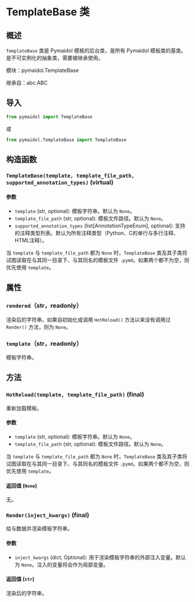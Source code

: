 # TemplateBase 类

## 概述

`TemplateBase` 类是 Pymaidol 模板的后台类，是所有 Pymaidol 模板类的基类。是不可实例化的抽象类，需要被继承使用。

模块：pymaidol.TemplateBase

继承自：abc.ABC

## 导入

```python
from pymaidol import TemplateBase
```

或

```python
from pymaidol.TemplateBase import TemplateBase
```

## 构造函数

### `TemplateBase(template, template_file_path, supported_annotation_types)` (virtual)

#### 参数

- `template` (str, optional): 模板字符串。默认为 `None`。
- `template_file_path` (str, optional): 模板文件路径。默认为 `None`。
- `supported_annotation_types` (list[AnnotationTypeEnum], optional): 支持的注释类型列表。默认为所有注释类型（Python、C的单行与多行注释、HTML注释）。

当 `template` 与 `template_file_path` 都为 `None` 时，`TemplateBase` 类及其子类将试图读取在与其同一目录下、与其同名的模板文件 `.pymd`。如果两个都不为空，则优先使用 `template`。

## 属性

### `rendered`（str，readonly）

渲染后的字符串。如果自初始化或调用 `HotReload()` 方法以来没有调用过 `Render()` 方法，则为 `None`。

### `template`（str，readonly）

模板字符串。

## 方法

### `HotReload(template, template_file_path)` (final)

重新加载模板。

#### 参数

- `template` (str, optional): 模板字符串。默认为 `None`。
- `template_file_path` (str, optional): 模板文件路径。默认为 `None`。

当 `template` 与 `template_file_path` 都为 `None` 时，`TemplateBase` 类及其子类将试图读取在与其同一目录下、与其同名的模板文件 `.pymd`。如果两个都不为空，则优先使用 `template`。

#### 返回值 (`None`)

无。


### `Render(inject_kwargs)` (final)

给与数据并渲染模板字符串。

#### 参数

- `inject_kwargs` (dict, Optional): 用于渲染模板字符串的外部注入变量。默认为 `None`。注入的变量将会作为局部变量。

#### 返回值 (`str`)

渲染后的字符串。
